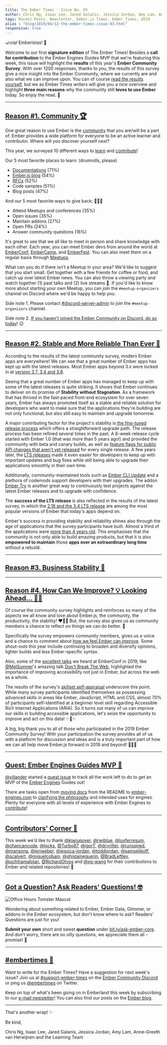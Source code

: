 ```yaml
---
title: The Ember Times - Issue No. 93
author: Chris Ng, Isaac Lee, Jared Galanis, Jessica Jordan, Amy Lam, Anne-Greeth van Herwijnen
tags: Recent Posts, Newsletter, Ember.js Times, Ember Times, 2019
alias : "blog/2019/04/12-the-ember-times-issue-93.html"
responsive: true
---
```


ഹായ് Emberistas! 🐹

Welcome to our first **signature edition** of The Ember Times! Besides a **call for contribution** to the Ember Engines Guides MVP that we're featuring this week, this issue will highlight the **results** of this year's **Ember Community Survey**. With over 1200 responses, thanks to you, the results of this survey give a nice insight into the Ember Community, where we currently are and also what we can improve upon. You can of course [read the results yourself](https://emberjs.com/ember-community-survey-2019/), but we as Ember Times writers will give you a nice overview and highlight **three main reasons** why the community still **loves to use Ember** today. So enjoy the read. 📜

---

## [Reason #1. Community 🏆](https://emberjs.com/community)

One great reason to use Ember is the [community](https://emberjs.com/community) that you are/will be a part of. Ember provides a wide platform for everyone to be an active learner and contributor. Where will you discover yourself next?

This year, we surveyed 10 different ways to [learn](https://emberjs.com/ember-community-survey-2019/#MS_Q103) and [contribute](https://emberjs.com/ember-community-survey-2019/#MS_Q112)!

Our 5 most favorite places to learn: (drumrolls, please)

- [Documentations](https://guides.emberjs.com/release/) (71%)
- [Ember.js blog](https://blog.emberjs.com/) (54%)
- [RFCs](https://github.com/emberjs/rfcs) (52%)
- Code samples (51%)
- Blog posts (47%)

And our 5 most favorite ways to give back: 🥁🥁🥁

- Attend Meetups and conferences (35%)
- Open issues (35%)
- Maintain addons (27%)
- Open PRs (24%)
- Answer community questions (16%)

It's great to see that we all like to meet in person and share knowledge with each other. Each year, you can meet Ember devs from around the world at [EmberConf](https://emberconf.com/), [EmberCamp](http://embercamp.com/), and [EmberFest](https://emberfest.eu/). You can also meet them on a regular basis through [Meetups](https://emberjs.com/community/meetups/).

What can you do if there isn't a Meetup in your area? We'd like to suggest that you start small. Get together with a few friends for coffee or food, and catch up over latest Ember news. You can also throw a viewing party and watch together (1) past talks and (2) live streams 🍿. If you'd like to know more about starting your own Meetup, you can join the `#meetup-organizers` channel on Discord where we'd be happy to help you.

Side note 1. Please contact [#discord-server-admin](https://discordapp.com/channels/480462759797063690/480499718330253342) to join the `#meetup-organizers` channel.

Side note 2. [If you haven't joined the Ember Community on Discord, do so today](https://discordapp.com/invite/zT3asNS)! 😉

---

## [Reason #2. Stable and More Reliable Than Ever 💪](https://emberjs.com/ember-community-survey-2019/#MS_Q401)

According to the results of the latest community survey, modern Ember apps are everywhere! We can see that a great number of Ember apps has kept up with the latest releases. Most Ember apps beyond 3.x were locked in at [version 3.7, 3.4 and 3.8](https://emberjs.com/ember-community-survey-2019/#MS_Q401).

Seeing that a great number of Ember apps has managed to keep up with some of the latest releases is quite striking. It shows that Ember continues to deliver on its promise of **Stability without Stagnation**. As a framework that has thrived in the fast-paced front-end ecosystem for over seven years, Ember has always promoted itself as a stable and reliable solution for developers who want to make sure that the applications they're building are not only functional, but also still easy to maintain and upgrade tomorrow.

A major contributing factor for the project's stability is [the fine-tuned release process](https://emberjs.com/releases/) which offers a straightforward upgrade path. The release process has been refined several times in the past. A 6-week release cycle started with Ember 1.0 (that was more than 5 years ago!) and provided the community with beta and canary builds, as well as [feature flags for public API changes that aren't yet released](https://blog.emberjs.com/2013/09/06/new-ember-release-process.html) for every single release. A few years later, the [LTS releases](https://blog.emberjs.com/2016/02/25/announcing-embers-first-lts.html) made it even easier for developers to keep up with important updates and bug fixes while still being able to upgrade their applications smoothly in their own time.

Additionally, community-maintained tools such as [Ember CLI Update](https://github.com/ember-cli/ember-cli-update) and a plethora of codemods support developers with their upgrades. The addon [Ember Try](https://github.com/ember-cli/ember-try) is another great way to continuously test projects against the latest Ember releases and to upgrade with confidence.

The **success of the LTS release** is also reflected in the results of the latest survey, in which the [2.18 and the 3.4 LTS release](https://emberjs.com/ember-community-survey-2019/#MS_Q401) are among the most popular versions of Ember that today's apps depend on.

Ember's success in providing stability and reliability shines also through the age of applications that the survey participants have built. Almost a third of the applications were [more than 4 years old](https://emberjs.com/ember-community-survey-2019/#MS_Q409). This emphasises that the community is not only able to build amazing products, but that it is also **empowered to maintain** those **apps over an extraordinary long time** without a rebuild.

---

## [Reason #3. Business Stability 🐹](#section-url)
<change section title emoji>
<add your name to author list, top and bottom>
<add blurb and emoji to "SOME-INTRO-HERE">

---

## [Reason #4. How Can We Improve? 💡 Looking Ahead... 👀🚀](https://emberjs.com/ember-community-survey-2019/#how-can-we-improve-ember)

Of course the community survey highlights and reinforces so many of the aspects we all know and love about Ember.js, the community, the productivity, the stability! ♥️🎉✨ But, the survey also gives us as community members a chance to reflect on things we can do better. 🤔

Specifically the survey empowers community members, gives us a voice and a chance to comment about [how we feel Ember can improve](https://emberjs.com/ember-community-survey-2019/#how-can-we-improve-ember). Some shout-outs this year include continuing to broaden and diversify opinions, lighter builds and less Ember-specific syntax.

Also, some of the [excellent talks](https://www.youtube.com/playlist?list=PLE7tQUdRKcyYWLWrHgmWsvzsQBSWCLHYL) we heard at EmberConf in 2019, like [@MelSumner](https://github.com/melsumner)'s amazing talk [Don't Break The Web](https://noti.st/melsumner/Phhimm/dont-break-the-web), highlighted the importance of improving accessibility not just in Ember, but across the web as a whole.  

The results of the survey's [skillset self-appraisal](https://emberjs.com/ember-community-survey-2019/#stack-skills) underscore this point. While many survey participants identified themselves as possessing advanced skills in areas like Ember, JavaScript, HTML and CSS, almost 70% of participants self-identified at a beginner level skill regarding Accessible Rich Internet Applications (ARIA). So it turns out many of us can improve our skills in building accessible applications, let's seize the opportunity to improve and act on this data! ✨💪✨

A big, big thank you to all of those who participated in the 2019 Ember Community Survey! With your participation the survey provides all of us with a platform for discussion and ideas and is a truly important part of how we can all help move Ember.js forward in 2019 and beyond! 🚀🚀🚀

---

## [Quest: Ember Engines Guides MVP 🚂](https://twitter.com/MVillander/status/1113833794237341696)

[@villander](https://github.com/villander) started a [quest issue](https://github.com/ember-engines/ember-engines.com/issues/55) to track all the work left to do to get an MVP of the [Ember Engines](https://github.com/ember-engines/ember-engines) Guides out!

There are tasks open from [moving docs](https://github.com/ember-engines/ember-engines/issues/540) from the README to [ember-engines.com](http://www.ember-engines.com/) to [clarifying the philosophy](https://github.com/ember-engines/ember-engines.com/issues/57) and intended uses for engines. Plenty for everyone with all levels of experience with Ember Engines to [contribute](https://github.com/ember-engines/ember-engines.com/issues/55)!

---

## [Contributors' Corner 👏](https://guides.emberjs.com/release/contributing/repositories/)

<p>This week we'd like to thank <a href="https://github.com/kiwiupover" target="gh-user">@kiwiupover</a>, <a href="https://github.com/rwjblue" target="gh-user">@rwjblue</a>, <a href="https://github.com/luxferresum" target="gh-user">@luxferresum</a>, <a href="https://github.com/chancancode" target="gh-user">@chancancode</a>, <a href="https://github.com/locks" target="gh-user">@locks</a>, <a href="https://github.com/Turbo87" target="gh-user">@Turbo87</a>, <a href="https://github.com/igorT" target="gh-user">@igorT</a>, <a href="https://github.com/dcyriller" target="gh-user">@dcyriller</a>, <a href="https://github.com/runspired" target="gh-user">@runspired</a>, <a href="https://github.com/mansona" target="gh-user">@mansona</a>, <a href="https://github.com/jenweber" target="gh-user">@jenweber</a>, <a href="https://github.com/jessica-jordan" target="gh-user">@jessica-jordan</a>, <a href="https://github.com/toddjordan" target="gh-user">@toddjordan</a>, <a href="https://github.com/samselikoff" target="gh-user">@samselikoff</a>, <a href="https://github.com/scalvert" target="gh-user">@scalvert</a>, <a href="https://github.com/miguelcobain" target="gh-user">@miguelcobain</a>, <a href="https://github.com/ghislaineguerin" target="gh-user">@ghislaineguerin</a>, <a href="https://github.com/BradLeftley" target="gh-user">@BradLeftley</a>, <a href="https://github.com/uchihamalolan" target="gh-user">@uchihamalolan</a>, <a href="https://github.com/RichardOtvos" target="gh-user">@RichardOtvos</a> and <a href="https://github.com/xg-wang" target="gh-user">@xg-wang</a> for their contributions to Ember and related repositories! 💖</p>

---

## [Got a Question? Ask Readers' Questions! 🤓](https://docs.google.com/forms/d/e/1FAIpQLScqu7Lw_9cIkRtAiXKitgkAo4xX_pV1pdCfMJgIr6Py1V-9Og/viewform)

<div class="blog-row">
  <img class="float-right small transparent padded" alt="Office Hours Tomster Mascot" title="Readers' Questions" src="/images/tomsters/officehours.png" />

  <p>Wondering about something related to Ember, Ember Data, Glimmer, or addons in the Ember ecosystem, but don't know where to ask? Readers’ Questions are just for you!</p>

<p><strong>Submit your own</strong> short and sweet <strong>question</strong> under <a href="https://bit.ly/ask-ember-core" target="rq">bit.ly/ask-ember-core</a>. And don’t worry, there are no silly questions, we appreciate them all - promise! 🤞</p>

</div>

---

## [#embertimes 📰](https://emberjs.com/blog/tags/newsletter.html)

Want to write for the Ember Times? Have a suggestion for next week's issue? Join us at [#support-ember-times](https://discordapp.com/channels/480462759797063690/485450546887786506) on the [Ember Community Discord](https://discordapp.com/invite/zT3asNS) or ping us [@embertimes](https://twitter.com/embertimes) on Twitter.

Keep on top of what's been going on in Emberland this week by subscribing to our [e-mail newsletter](https://the-emberjs-times.ongoodbits.com/)! You can also find our posts on the [Ember blog](https://emberjs.com/blog/tags/newsletter.html).

---

That's another wrap! ✨

Be kind,

Chris Ng, Isaac Lee, Jared Galanis, Jessica Jordan, Amy Lam, Anne-Greeth van Herwijnen and the Learning Team
